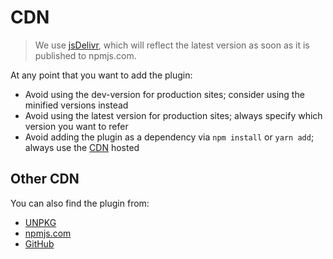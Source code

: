 # CDN

> We use [jsDelivr](https://www.jsdelivr.com/package/npm/@alertbox/docsify-footer), which will reflect the latest version as soon as it is published to npmjs.com.

At any point that you want to add the plugin:

- Avoid using the dev-version for production sites; consider using the minified versions instead
- Avoid using the latest version for production sites; always specify which version you want to refer
- Avoid adding the plugin as a dependency via `npm install` or `yarn add`; always use the [CDN](cdn.md) hosted

## Other CDN

You can also find the plugin from:

- [UNPKG](https://unpkg.com/browse/@alertbox/docsify-footer/)
- [npmjs.com](https://www.npmjs.com/package/@alertbox/docsify-footer)
- [GitHub](https://github.com/alertbox/docsify-footer/releases)
